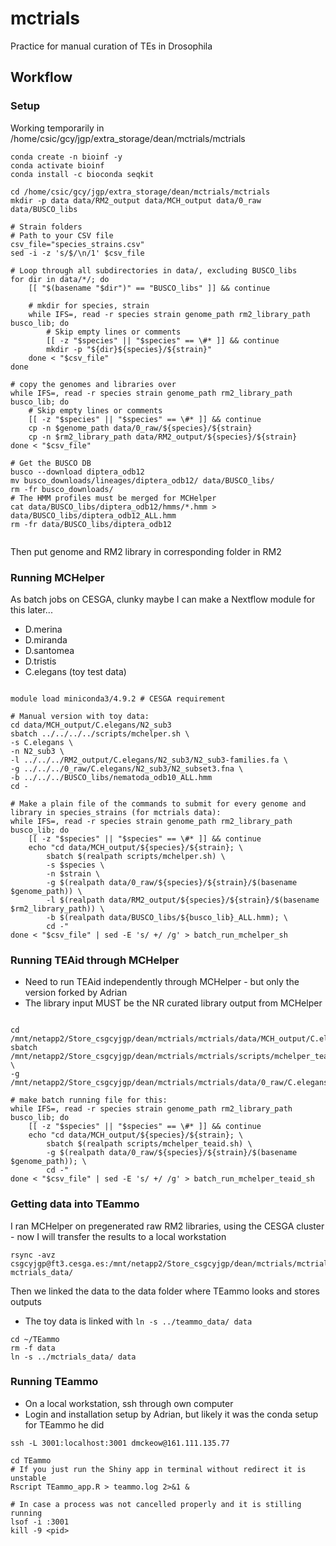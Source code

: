 # mctrials
Practice for manual curation of TEs in Drosophila
## Workflow

### Setup
Working temporarily in /home/csic/gcy/jgp/extra_storage/dean/mctrials/mctrials

```{bash}
conda create -n bioinf -y
conda activate bioinf
conda install -c bioconda seqkit
```

```{bash}
cd /home/csic/gcy/jgp/extra_storage/dean/mctrials/mctrials
mkdir -p data data/RM2_output data/MCH_output data/0_raw data/BUSCO_libs

# Strain folders
# Path to your CSV file
csv_file="species_strains.csv"
sed -i -z 's/$/\n/1' $csv_file

# Loop through all subdirectories in data/, excluding BUSCO_libs
for dir in data/*/; do
    [[ "$(basename "$dir")" == "BUSCO_libs" ]] && continue

    # mkdir for species, strain
    while IFS=, read -r species strain genome_path rm2_library_path busco_lib; do
        # Skip empty lines or comments
        [[ -z "$species" || "$species" == \#* ]] && continue
        mkdir -p "${dir}${species}/${strain}"
    done < "$csv_file"
done

# copy the genomes and libraries over
while IFS=, read -r species strain genome_path rm2_library_path busco_lib; do
    # Skip empty lines or comments
    [[ -z "$species" || "$species" == \#* ]] && continue
    cp -n $genome_path data/0_raw/${species}/${strain}
    cp -n $rm2_library_path data/RM2_output/${species}/${strain}
done < "$csv_file"

# Get the BUSCO DB
busco --download diptera_odb12
mv busco_downloads/lineages/diptera_odb12/ data/BUSCO_libs/
rm -fr busco_downloads/
# The HMM profiles must be merged for MCHelper
cat data/BUSCO_libs/diptera_odb12/hmms/*.hmm > data/BUSCO_libs/diptera_odb12_ALL.hmm
rm -fr data/BUSCO_libs/diptera_odb12


```

Then put genome and RM2 library in corresponding folder in RM2

### Running MCHelper
As batch jobs on CESGA, clunky maybe I can make a Nextflow module for this later...
* D.merina
* D.miranda
* D.santomea
* D.tristis
* C.elegans (toy test data)

```{bash}

module load miniconda3/4.9.2 # CESGA requirement

# Manual version with toy data:
cd data/MCH_output/C.elegans/N2_sub3
sbatch ../../../../scripts/mchelper.sh \
-s C.elegans \
-n N2_sub3 \
-l ../../../RM2_output/C.elegans/N2_sub3/N2_sub3-families.fa \
-g ../../../0_raw/C.elegans/N2_sub3/N2_subset3.fna \
-b ../../../BUSCO_libs/nematoda_odb10_ALL.hmm
cd -

# Make a plain file of the commands to submit for every genome and library in species_strains (for mctrials data):
while IFS=, read -r species strain genome_path rm2_library_path busco_lib; do
    [[ -z "$species" || "$species" == \#* ]] && continue
    echo "cd data/MCH_output/${species}/${strain}; \
        sbatch $(realpath scripts/mchelper.sh) \
        -s $species \
        -n $strain \
        -g $(realpath data/0_raw/${species}/${strain}/$(basename $genome_path)) \
        -l $(realpath data/RM2_output/${species}/${strain}/$(basename $rm2_library_path)) \
        -b $(realpath data/BUSCO_libs/${busco_lib}_ALL.hmm); \
        cd -"
done < "$csv_file" | sed -E 's/ +/ /g' > batch_run_mchelper_sh

```



### Running TEAid through MCHelper
* Need to run TEAid independently through MCHelper - but only the version forked by Adrian
* The library input MUST be the NR curated library output from MCHelper

```{bash}

cd /mnt/netapp2/Store_csgcyjgp/dean/mctrials/mctrials/data/MCH_output/C.elegans/N2_sub3
sbatch /mnt/netapp2/Store_csgcyjgp/dean/mctrials/mctrials/scripts/mchelper_teaid.sh \
-g /mnt/netapp2/Store_csgcyjgp/dean/mctrials/mctrials/data/0_raw/C.elegans/N2_sub3/N2_subset3.fna

# make batch running file for this:
while IFS=, read -r species strain genome_path rm2_library_path busco_lib; do
    [[ -z "$species" || "$species" == \#* ]] && continue
    echo "cd data/MCH_output/${species}/${strain}; \
        sbatch $(realpath scripts/mchelper_teaid.sh) \
        -g $(realpath data/0_raw/${species}/${strain}/$(basename $genome_path)); \
        cd -"
done < "$csv_file" | sed -E 's/ +/ /g' > batch_run_mchelper_teaid_sh

```

### Getting data into TEammo
I ran MCHelper on pregenerated raw RM2 libraries, using the CESGA cluster - now I will transfer the results to a local workstation

```{bash}
rsync -avz csgcyjgp@ft3.cesga.es:/mnt/netapp2/Store_csgcyjgp/dean/mctrials/mctrials/data/ mctrials_data/
```

Then we linked the data to the data folder where TEammo looks and stores outputs
* The toy data is linked with `ln -s ../teammo_data/ data`
```{bash}
cd ~/TEammo
rm -f data
ln -s ../mctrials_data/ data
```


### Running TEammo
* On a local workstation, ssh through own computer
* Login and installation setup by Adrian, but likely it was the conda setup for TEammo he did
  
```{bash}
ssh -L 3001:localhost:3001 dmckeow@161.111.135.77

cd TEammo
# If you just run the Shiny app in terminal without redirect it is unstable
Rscript TEammo_app.R > teammo.log 2>&1 &

# In case a process was not cancelled properly and it is stilling running
lsof -i :3001
kill -9 <pid>
```